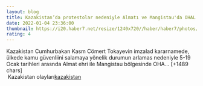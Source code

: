 ```yaml
--- 
layout: blog
title: Kazakistan’da protestolar nedeniyle Almatı ve Mangistau'da OHAL ilan edildi
date: 2022-01-04 23:36:00
thumbnail: https://i20.haber7.net/resize/1240x720//haber/haber7/photos/2022/01/kazakistanda_protestolar_nedeniyle_almati_ve_mangistauda_ohal_ilan_edildi_1641339380_9569.jpg
rating: 4
---
```

Kazakistan Cumhurbakan Kasm Cömert Tokayevin imzalad kararnamede, ülkede kamu güvenliini salamaya yönelik durumun arlamas nedeniyle 5-19 Ocak tarihleri arasnda Almat ehri ile Mangistau bölgesinde OHA… [+1489 chars]</br>&nbsp;Kazakistan olayları<a href="https://www.dental-ilan.org/">kazakistan</a>